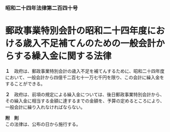 ### 昭和二十四年法律第二百四十号  
# 郵政事業特別会計の昭和二十四年度における歳入不足補てんのための一般会計からする繰入金に関する法律  
  
**１**　政府は、郵政事業特別会計の歳入不足を補てんするために、昭和二十四年度において、一般会計から四億千二百七十一万七千円を限り、この会計に繰入金をすることができる。  
  
**２**　政府は、前項の規定による繰入金については、後日郵政事業特別会計から、その繰入金に相当する金額に達するまでの金額を、予算の定めるところにより、一般会計に繰り入れなければならない。  
  
**附　則**  
この法律は、公布の日から施行する。  
  
